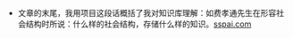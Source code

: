 -  文章的末尾，我用项目这段话概括了我对知识库理解：如费孝通先生在形容社会结构时所说：什么样的社会结构，存储什么样的知识。[sspai.com](https://sspai.com/post/69922)
